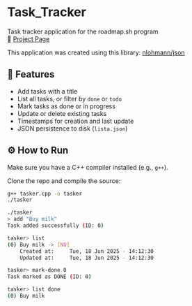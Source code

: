 # Task_Tracker

Task tracker application for the roadmap.sh program  
🔗 [Project Page](https://roadmap.sh/projects/task-tracker)

This application was created using this library: [nlohmann/json](https://github.com/nlohmann/json)

## 🧠 Features

- Add tasks with a title
- List all tasks, or filter by `done` or `todo`
- Mark tasks as done or in progress
- Update or delete existing tasks
- Timestamps for creation and last update
- JSON persistence to disk (`lista.json`)

## ⚙️ How to Run

Make sure you have a C++ compiler installed (e.g., `g++`).

Clone the repo and compile the source:

```bash
g++ tasker.cpp -o tasker
./tasker

./tasker
> add "Buy milk"
Task added successfully (ID: 0)

tasker> list
(0) Buy milk -> [NO]
    Created at:     Tue, 18 Jun 2025 - 14:12:30
    Updated at:     Tue, 18 Jun 2025 - 14:12:30

tasker> mark-done 0
Task marked as DONE (ID: 0)

tasker> list done
(0) Buy milk
